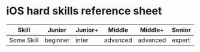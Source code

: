 # iOS hard skills reference sheet

| Skill      | Junior         | Junior+        | Middle            | Middle+       | Senior           |
|------------|----------------|----------------|-------------------|---------------|------------------|
| Some Skill | beginner       | inter          | advanced          | advanced      | expert           |
